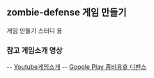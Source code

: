 ## zombie-defense 게임 만들기

게임 만들기 스터디 용 


### 참고 게임소개 영상

-- [Youtube게임소개](https://youtu.be/_G-loAXmpnI)
-- [Google Play 좀비유휴 디펜스](https://play.google.com/store/apps/details?id=tdcgame.zombie.idle.defense)

